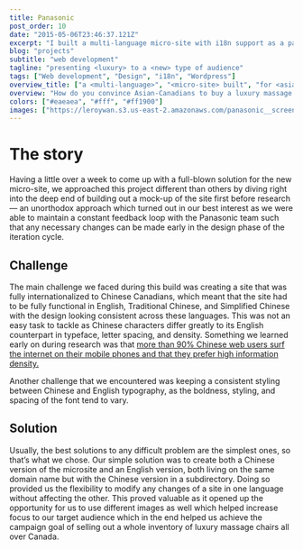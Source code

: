 ```yaml
---
title: Panasonic
post_order: 10
date: "2015-05-06T23:46:37.121Z"
excerpt: "I built a multi-language micro-site with i18n support as a part of Panasonic's campaign to target the Asian-Canadian demographic."
blog: "projects"
subtitle: "web development"
tagline: "presenting <luxury> to a <new> type of audience"
tags: ["Web development", "Design", "i18n", "Wordpress"]
overview_title: ["a <multi-language>", "<micro-site> built", "for <asian-canadians>"]
overview: "How do you convince Asian-Canadians to buy a luxury massage chair with a hefty price tag of $10,000 per unit? We were challenged to solve this problem for Panasonic as they were looking to reach a new demographic with the use of a microsite. Through many rounds of research and iterations, we ended up crafting a targeted solution that nearly depleted their entire inventory of expensive massage chairs in stores throughout the major cities in Canada. The multi-language microsite was built in one week with analytic and tracking integrations and allowed Panasonic to successfully monitor the behaviour of their new audience even after the campaign was over."
colors: ["#eaeaea", "#fff", "#ff1900"]
images: ["https://leroywan.s3.us-east-2.amazonaws.com/panasonic__screen.png", "https://leroywan.s3.us-east-2.amazonaws.com/panasonic__screen.png"]
---
```


# The story
Having a little over a week to come up with a full-blown solution for the new micro-site, we approached this project different than others by diving right into the deep end of building out a mock-up of the site first before research — an unorthodox approach which turned out in our best interest as we were able to maintain a constant feedback loop with the Panasonic team such that any necessary changes can be made early in the design phase of the iteration cycle.

## Challenge
The main challenge we faced during this build was creating a site that was fully internationalized to Chinese Canadians, which meant that the site had to be fully functional in English, Traditional Chinese, and Simplified Chinese with the design looking consistent across these languages. This was not an easy task to tackle as Chinese characters differ greatly to its English counterpart in typeface, letter spacing, and density. Something we learned early on during research was that [more than 90% Chinese web users surf the internet on their mobile phones and that they prefer high information density.](https://www.nngroup.com/articles/china-website-complexity/)

Another challenge that we encountered was keeping a consistent styling between Chinese and English typography, as the boldness, styling, and spacing of the font tend to vary.

## Solution
Usually, the best solutions to any difficult problem are the simplest ones, so that’s what we chose. Our simple solution was to create both a Chinese version of the microsite and an English version, both living on the same domain name but with the Chinese version in a subdirectory. Doing so provided us the flexibility to modify any changes of a site in one language without affecting the other. This proved valuable as it opened up the opportunity for us to use different images as well which helped increase focus to our target audience which in the end helped us achieve the campaign goal of selling out a whole inventory of luxury massage chairs all over Canada.

